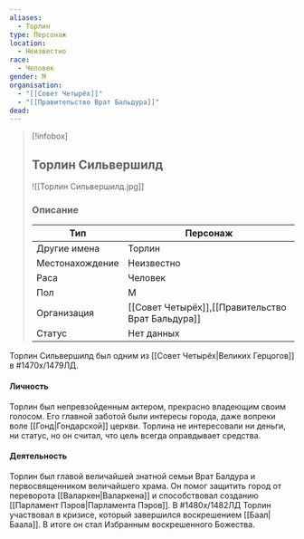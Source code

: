 ```yaml
---
aliases:
  - Торлин
type: Персонаж
location:
  - Неизвестно
race:
  - Человек
gender: М
organisation:
  - "[[Совет Четырёх]]"
  - "[[Правительство Врат Бальдура]]"
dead:
---
```




> [!infobox]
> 
> ## Торлин Сильвершилд
> 
> ![[Торлин Сильвершилд.jpg]]
> 
> ### Описание
> 
> | Тип | Персонаж |
> | --- | --- |
> | Другие имена| Торлин |
> | Местонахождение | Неизвестно |
> | Раса | Человек |
> | Пол | М |
> | Организация | [[Совет Четырёх]],[[Правительство Врат Бальдура]] |
> | Статус | Нет данных |

Торлин Сильвершилд был одним из [[Совет Четырёх|Великих Герцогов]] в #1470х/1479ЛД.


#### Личность
Торлин был непревзойденным актером, прекрасно владеющим своим голосом. Его главной заботой были интересы города, даже вопреки воле [[Гонд|Гондарской]] церкви. Торлина не интересовали ни деньги, ни статус, но он считал, что цель всегда оправдывает средства.

#### Деятельность
Торлин был главой величайшей знатной семьи Врат Балдура и первосвященником величайшего храма. Он помог защитить город от переворота [[Валаркен|Валаркена]] и способствовал созданию [[Парламент Пэров|Парламента Пэров]]. В #1480х/1482ЛД Торлин участвовал в кризисе, который завершился воскрешением [[Баал|Баала]]. В итоге он стал Избранным воскрешенного Божества.